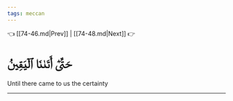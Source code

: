 ```yaml
---
tags: meccan
---
```


👈 [[74-46.md|Prev]] | [[74-48.md|Next]] 👉

# حَتَّىٰٓ أَتَىٰنَا ٱلۡيَقِينُ

Until there came to us the certainty

---

